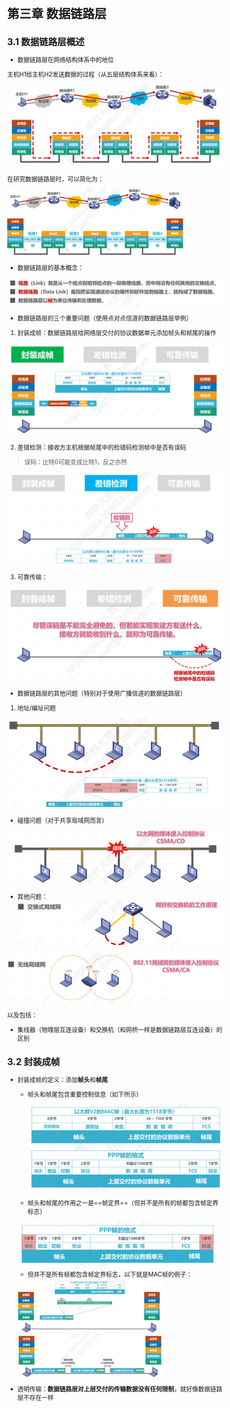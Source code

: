 # 第三章 数据链路层

## 3.1 数据链路层概述

- 数据链路层在网络结构体系中的地位

主机H1给主机H2发送数据的过程（从五层结构体系来看）：

<img src="images/image-20210630145232334.png" alt="image-20210630145232334" style="zoom:50%;" />

在研究数据链路层时，可以简化为：

<img src="images/image-20210630145632930.png" alt="image-20210630145632930" style="zoom:40%;" />

- 数据链路层的基本概念：

![image-20210630145514386](images/image-20210630145514386.png)

- 数据链路层的三个重要问题（使用点对点信道的数据链路层举例）

1. 封装成帧：数据链路层给网络层交付的协议数据单元添加帧头和帧尾的操作

<img src="images/image-20210630145805270.png" alt="image-20210630145805270" style="zoom:50%;" />

2. 差错检测：接收方主机根据帧尾中的检错码检测帧中是否有误码

> 误码：比特0可能变成比特1，反之亦然

<img src="images/image-20210630150206864.png" alt="image-20210630150206864" style="zoom: 50%;" />

3. 可靠传输：

<img src="images/image-20210630150448716.png" alt="image-20210630150448716" style="zoom:50%;" />

- 数据链路层的其他问题（特别对于使用广播信道的数据链路层）

1. 地址/编址问题

![image-20210630150832738](images/image-20210630150832738.png)

- 碰撞问题（对于共享局域网而言）

![image-20210630151033691](images/image-20210630151033691.png)

- 其他问题：
  ![image-20210630151227302](images/image-20210630151227302.png)

![image-20210630151244464](images/image-20210630151244464.png)

以及包括：

- 集线器（物理层互连设备）和交换机（和网桥一样是数据链路层互连设备）的区别

## 3.2 封装成帧

- 封装成帧的定义：添加**帧头**和**帧尾**

  - 帧头和帧尾包含重要控制信息（如下所示）

    <img src="images/image-20210630151929653.png" alt="image-20210630151929653" style="zoom: 50%;" />

  - 帧头和帧尾的作用之一是==帧定界==（但并不是所有的帧都包含帧定界标志）

  <img src="images/image-20210630152145939.png" alt="image-20210630152145939" style="zoom:50%;" />

  - 但并不是所有帧都包含帧定界标志，以下就是MAC帧的例子：

  <img src="images/image-20210630152807981.png" alt="image-20210630152807981" style="zoom: 33%;" />

  <img src="images/image-20210630152904378.png" alt="image-20210630152904378" style="zoom:33%;" />

- 透明传输：**数据链路层对上层交付的传输数据没有任何限制**，就好像数据链路层不存在一样

